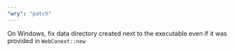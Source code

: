 ```yaml
---
"wry": "patch"
---
```


On Windows, fix data directory created next to the executable even if it was provided in `WebConext::new`

